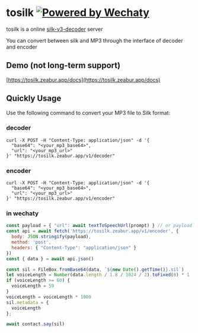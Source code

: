 # tosilk [![Powered by Wechaty](https://img.shields.io/badge/Powered%20By-Wechaty-brightgreen.svg)](https://github.com/wechaty/wechaty)

tosilk is a online [silk-v3-decoder](https://github.com/kn007/silk-v3-decoder) server

You can convert between silk and MP3 through the interface of decoder and encoder

## Demo (not long-term support)

[https://tosilk.zeabur.app/docs](https://tosilk.zeabur.app/docs)



## Quickly Usage
Use the following command to convert your MP3 file to Silk format:

### decoder
```shell
curl -X POST -H "Content-Type: application/json" -d '{
  "base64": "<your_mp3_base64>",
  "url": "<your_mp3_url>"
}' "https://tosilk.zeabur.app/v1/decoder"
```

### encoder
```shell
curl -X POST -H "Content-Type: application/json" -d '{
  "base64": "<your_mp3_base64>",
  "url": "<your_mp3_url>"
}' "https://tosilk.zeabur.app/v1/encoder"
```

### in wechaty
``` js
const payload = { "url": await textToSpeechUrl(prompt) } // or payload = {"base64":"..."}
const api = await fetch('https://tosilk.zeabur.app/v1/encoder', {
  body: JSON.stringify(payload),
  method: 'post',
  headers: { "Content-Type": "application/json" }
})
const { data } = await api.json()

const sil = FileBox.fromBase64(data, `${new Date().getTime()}.sil`)
let voiceLength = Number(data.length / 1.8 / 1024 / 2).toFixed(0) * 1
if (voiceLength >= 60) {
  voiceLength = 59
}
voiceLength = voiceLength * 1000
sil.metadata = {
  voiceLength
};

await contact.say(sil)
```
